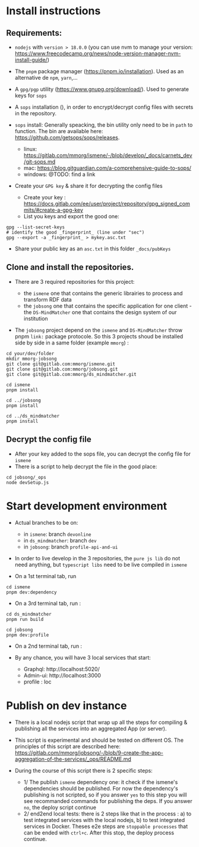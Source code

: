 # Install instructions

## Requirements:

- `nodejs` with `version > 18.0.0` (you can use nvm to manage your version: https://www.freecodecamp.org/news/node-version-manager-nvm-install-guide/)
- The `pnpm` package manager (https://pnpm.io/installation). Used as an alternative de `npm`, `yarn`,...
- A `gpg/pgp` utility (https://www.gnupg.org/download/). Used to generate keys for `sops`
- A `sops` installation (), in order to encrypt/decrypt config files with secrets in the repository.

- `sops` install: Generally speacking, the bin utility only need to be in `path` to function. The bin are available here: https://github.com/getsops/sops/releases.
  - linux: https://gitlab.com/mmorg/ismene/-/blob/develop/_docs/carnets_dev/git-sops.md
  - mac: https://blog.gitguardian.com/a-comprehensive-guide-to-sops/
  - windows: @TODO: find a link
- Create your `GPG key` & share it for decrypting the config files
  - Create your key : https://docs.gitlab.com/ee/user/project/repository/gpg_signed_commits/#create-a-gpg-key
  - List you keys and export the good one:

```
gpg --list-secret-keys
# identify the good _fingerprint_ (line under "sec")
gpg --export -a _fingerprint_ > mykey.asc.txt
```

- Share your public key as an `asc.txt` in this folder `_docs/pubKeys`

## Clone and install the repositories.

- There are 3 required repositories for this project:

  - the `ismene` one that contains the generic librairies to process and transform RDF data
  - the `jobsong` one that contains the specific application for one client
  -the `DS-MindMatcher` one that contains the design system of our institution

- The `jobsong` project depend on the `ismene` and `DS-MindMatcher`  throw pnpm `link:` package protocole. So this 3 projects shoud be installed side by side in a same folder (example `mmorg`) :

```
cd your/dev/folder
mkdir mmorg-jobsong
git clone git@gitlab.com:mmorg/ismene.git
git clone git@gitlab.com:mmorg/jobsong.git
git clone git@gitlab.com:mmorg/ds_mindmatcher.git

cd ismene
pnpm install

cd ../jobsong
pnpm install

cd ../ds_mindmatcher
pnpm install

```


## Decrypt the config file

- After your key added to the sops file, you can decrypt the config file for `ismene`
- There is a script to help decrypt the file in the good place:

```
cd jobsong/_ops
node devSetup.js
```

# Start development environment

- Actual branches to be on:

  - in `ismene`: branch `devonline` 
  - in `ds_mindmatcher`: branch `dev`
  - in `jobsong`: branch `profile-api-and-ui`

- In order to live develop in the 3 repositories, the `pure js lib` do not need anything, but `typescript libs` need to be live compiled in `ismene`
- On a 1st terminal tab, run

```
cd ismene
pnpm dev:dependency
```

- On a 3rd terminal tab, run :

```
cd ds_mindmatcher
pnpm run build
```


```
cd jobsong
pnpm dev:profile
```
- On a 2nd terminal tab, run :


- By any chance, you will have 3 local services that start:
  - Graphql: http://localhost:5020/
  - Admin-ui: http://localhost:3000
  - profile : loc

# Publish on dev instance

- There is a local nodejs script that wrap up all the steps for compiling & publishing all the services into an aggregated App (or server).
- This script is experimental and should be tested on different OS. The principles of this script are described here: https://gitlab.com/mmorg/jobsong/-/blob/9-create-the-app-aggregation-of-the-services/_ops/README.md

- During the course of this script there is 2 specific steps:
  - 1/ The publish `ismene` dependency one: it check if the ismene's dependencies should be published. For now the dependency's publishing is not scripted, so if you answer `yes` to this step you will see recommanded commands for publishing the deps. If you answer `no`, the deploy script continue
  - 2/ end2end local tests: there is 2 steps like that in the process : a) to test integrated services with the local nodejs, b) to test integrated services in Docker. Theses e2e steps are `stoppable processes` that can be ended with `ctrl+c`. After this stop, the deploy process continue.
